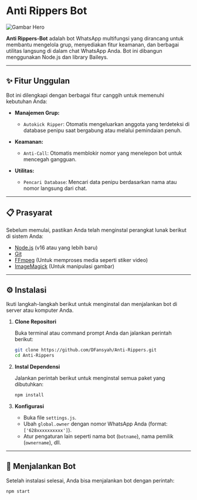 # Anti Rippers Bot

![Gambar Hero](https://i.imgur.com/IDotbWR.png) 

**Anti Rippers-Bot** adalah bot WhatsApp multifungsi yang dirancang untuk membantu mengelola grup, menyediakan fitur keamanan, dan berbagai utilitas langsung di dalam chat WhatsApp Anda. Bot ini dibangun menggunakan Node.js dan library Baileys.

---

## ✨ Fitur Unggulan

Bot ini dilengkapi dengan berbagai fitur canggih untuk memenuhi kebutuhan Anda:

-   **Manajemen Grup:**
    -   `Autokick Ripper`: Otomatis mengeluarkan anggota yang terdeteksi di database penipu saat bergabung atau melalui pemindaian penuh.

-   **Keamanan:**
    -   `Anti-Call`: Otomatis memblokir nomor yang menelepon bot untuk mencegah gangguan.

-   **Utilitas:**
    -   `Pencari Database`: Mencari data penipu berdasarkan nama atau nomor langsung dari chat.

---

## 📋 Prasyarat

Sebelum memulai, pastikan Anda telah menginstal perangkat lunak berikut di sistem Anda:

-   [Node.js](https://nodejs.org/en/) (v16 atau yang lebih baru)
-   [Git](https://git-scm.com/downloads)
-   [FFmpeg](https://ffmpeg.org/download.html) (Untuk memproses media seperti stiker video)
-   [ImageMagick](https://imagemagick.org/script/download.php) (Untuk manipulasi gambar)

---

## ⚙️ Instalasi

Ikuti langkah-langkah berikut untuk menginstal dan menjalankan bot di server atau komputer Anda.

1.  **Clone Repositori**

    Buka terminal atau command prompt Anda dan jalankan perintah berikut:

    ```bash
    git clone https://github.com/DFansyah/Anti-Rippers.git
    cd Anti-Rippers
    ```

2.  **Instal Dependensi**

    Jalankan perintah berikut untuk menginstal semua paket yang dibutuhkan:

    ```bash
    npm install
    ```

3.  **Konfigurasi**

    -   Buka file `settings.js`.
    -   Ubah `global.owner` dengan nomor WhatsApp Anda (format: `['628xxxxxxxxxx']`).
    -   Atur pengaturan lain seperti nama bot (`botname`), nama pemilik (`ownername`), dll.

---

## 🚀 Menjalankan Bot

Setelah instalasi selesai, Anda bisa menjalankan bot dengan perintah:

```bash
npm start